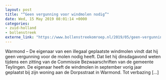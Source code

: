 ```yaml
---
layout: post
title: "“Geen vergunning voor windmolen nodig”"
date: Wed, 15 May 2019 08:01:14 +0000
categories: 
- zuid-holland 
- bollenstreek 
externe_link: "https://www.bollenstreekomroep.nl/2019/05/geen-vergunning-voor-windmolen-nodig/"
---
```


Warmond &#8211; De eigenaar van een illegaal geplaatste windmolen vindt dat hij geen vergunning voor de molen nodig heeft. Dat liet hij dinsdagavond weten tijdens een zitting van de Commissie Bezwaarschriften van de gemeente Teylingen. De eigenaar heeft de windmolen in september vorig jaar geplaatst bij zijn woning aan de Dorpsstraat in Warmond. Tot verbazing [&#8230;]
